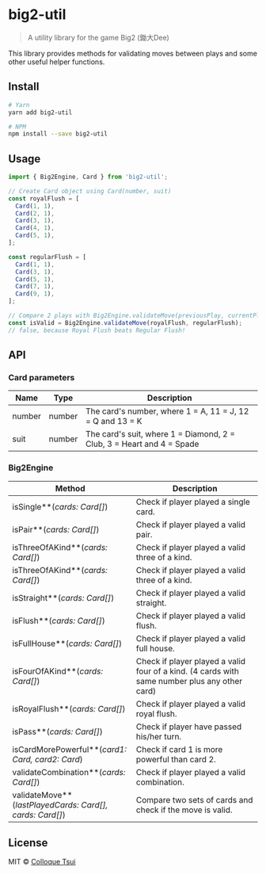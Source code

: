 # big2-util

> A utility library for the game Big2 (鋤大Dee)

This library provides methods for validating moves between plays and some other useful helper functions.

## Install

```bash
# Yarn
yarn add big2-util

# NPM
npm install --save big2-util
```

## Usage

```js
import { Big2Engine, Card } from 'big2-util';

// Create Card object using Card(number, suit)
const royalFlush = [
  Card(1, 1),
  Card(2, 1),
  Card(3, 1),
  Card(4, 1),
  Card(5, 1),
];

const regularFlush = [
  Card(1, 1),
  Card(3, 1),
  Card(5, 1),
  Card(7, 1),
  Card(9, 1),
];

// Compare 2 plays with Big2Engine.validateMove(previousPlay, currentPlay)
const isValid = Big2Engine.validateMove(royalFlush, regularFlush);
// false, because Royal Flush beats Regular Flush!
```

## API

### Card parameters

| Name | Type | Description |
| --- | --- | --- |
| number | number | The card's number, where 1 = A, 11 = J, 12 = Q and 13 = K |
| suit | number | The card's suit, where 1 = Diamond, 2 = Club, 3 = Heart and 4 = Spade |

### Big2Engine

| Method | Description |
| --- | --- |
| isSingle**(*cards: Card[]*) | Check if player played a single card. |
| isPair**(*cards: Card[]*) | Check if player played a valid pair. |
| isThreeOfAKind**(*cards: Card[]*) | Check if player played a valid three of a kind. |
| isThreeOfAKind**(*cards: Card[]*) | Check if player played a valid three of a kind. |
| isStraight**(*cards: Card[]*) | Check if player played a valid straight. |
| isFlush**(*cards: Card[]*) | Check if player played a valid flush. |
| isFullHouse**(*cards: Card[]*) | Check if player played a valid full house. |
| isFourOfAKind**(*cards: Card[]*) | Check if player played a valid four of a kind. (4 cards with same number plus any other card) |
| isRoyalFlush**(*cards: Card[]*) | Check if player played a valid royal flush. |
| isPass**(*cards: Card[]*) | Check if player have passed his/her turn. |
| isCardMorePowerful**(*card1: Card, card2: Card*) | Check if card 1 is more powerful than card 2. |
| validateCombination**(*cards: Card[]*) | Check if player played a valid combination. |
| validateMove**(*lastPlayedCards: Card[], cards: Card[]*) | Compare two sets of cards and check if the move is valid. |


## License

MIT © [Colloque Tsui](https://github.com/colloquet)